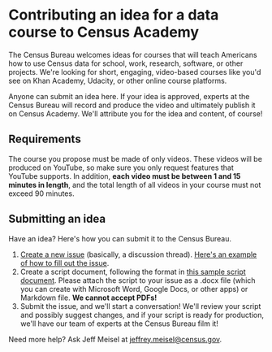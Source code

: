 # Contributing an idea for a data course to Census Academy

The Census Bureau welcomes ideas for courses that will teach Americans how to use Census data for school, work, research, software, or other projects. We're looking for short, engaging, video-based courses like you'd see on Khan Academy, Udacity, or other online course platforms.

Anyone can submit an idea here. If your idea is approved, experts at the Census Bureau will record and produce the video and ultimately publish it on Census Academy. We'll attribute you for the idea and content, of course!

## Requirements

The course you propose must be made of only videos. These videos will be produced on YouTube, so make sure you only request features that YouTube supports. In addition, **each video must be between 1 and 15 minutes in length**, and the total length of all videos in your course must not exceed 90 minutes.

## Submitting an idea

Have an idea? Here's how you can submit it to the Census Bureau.

1. [Create a new issue](https://github.com/uscensusbureau/data-course-ideas/issues/new) (basically, a discussion thread). [Here's an example of how to fill out the issue](https://github.com/uscensusbureau/data-course-ideas/issues/1).
2. Create a script document, following the format in [this sample script document](courses/template/README.md). Please attach the script to your issue as a .docx file (which you can create with Microsoft Word, Google Docs, or other apps) or Markdown file. **We cannot accept PDFs!**
3. Submit the issue, and we'll start a conversation! We'll review your script and possibly suggest changes, and if your script is ready for production, we'll have our team of experts at the Census Bureau film it!

Need more help? Ask Jeff Meisel at jeffrey.meisel@census.gov.
